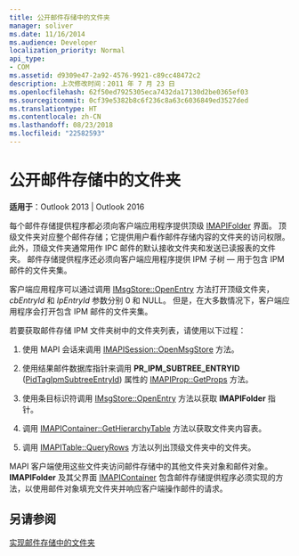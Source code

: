 ```yaml
---
title: 公开邮件存储中的文件夹
manager: soliver
ms.date: 11/16/2014
ms.audience: Developer
localization_priority: Normal
api_type:
- COM
ms.assetid: d9309e47-2a92-4576-9921-c89cc48472c2
description: 上次修改时间：2011 年 7 月 23 日
ms.openlocfilehash: 62f50ed7925305eca7432da17130d2be0365ef03
ms.sourcegitcommit: 0cf39e5382b8c6f236c8a63c6036849ed3527ded
ms.translationtype: HT
ms.contentlocale: zh-CN
ms.lasthandoff: 08/23/2018
ms.locfileid: "22582593"
---
```

# <a name="exposing-folders-in-message-stores"></a>公开邮件存储中的文件夹

  
  
**适用于**：Outlook 2013 | Outlook 2016 
  
每个邮件存储提供程序都必须向客户端应用程序提供顶级 [IMAPIFolder](imapifolderimapicontainer.md) 界面。 顶级文件夹对应整个邮件存储；它提供用户看作邮件存储内容的文件夹的访问权限。 此外，顶级文件夹通常用作 IPC 邮件的默认接收文件夹和发送已读报表的文件夹。 邮件存储提供程序还必须向客户端应用程序提供 IPM 子树 — 用于包含 IPM 邮件的文件夹集。 
  
客户端应用程序可以通过调用 [IMsgStore::OpenEntry](imsgstore-openentry.md) 方法打开顶级文件夹，_cbEntryId_ 和 _lpEntryId_ 参数分别 0 和 NULL。 但是，在大多数情况下，客户端应用程序会打开包含 IPM 邮件的文件夹集。 
  
若要获取邮件存储 IPM 文件夹树中的文件夹列表，请使用以下过程：
  
1. 使用 MAPI 会话来调用 [IMAPISession::OpenMsgStore](imapisession-openmsgstore.md) 方法。 
    
2. 使用结果邮件数据库指针来调用 **PR_IPM_SUBTREE_ENTRYID** ([PidTagIpmSubtreeEntryId](pidtagipmsubtreeentryid-canonical-property.md)) 属性的 [IMAPIProp::GetProps](imapiprop-getprops.md) 方法。
    
3. 使用条目标识符调用 [IMsgStore::OpenEntry](imsgstore-openentry.md) 方法以获取 **IMAPIFolder** 指针。 
    
4. 调用 [IMAPIContainer::GetHierarchyTable](imapicontainer-gethierarchytable.md) 方法以获取文件夹内容表。 
    
5. 调用 [IMAPITable::QueryRows](imapitable-queryrows.md) 方法以列出顶级文件夹中的文件夹。 
    
MAPI 客户端使用这些文件夹访问邮件存储中的其他文件夹对象和邮件对象。 **IMAPIFolder** 及其父界面 [IMAPIContainer](imapicontainerimapiprop.md) 包含邮件存储提供程序必须实现的方法，以使用邮件对象填充文件夹并响应客户端操作邮件的请求。
  
## <a name="see-also"></a>另请参阅



[实现邮件存储中的文件夹](implementing-folders-in-message-stores.md)

